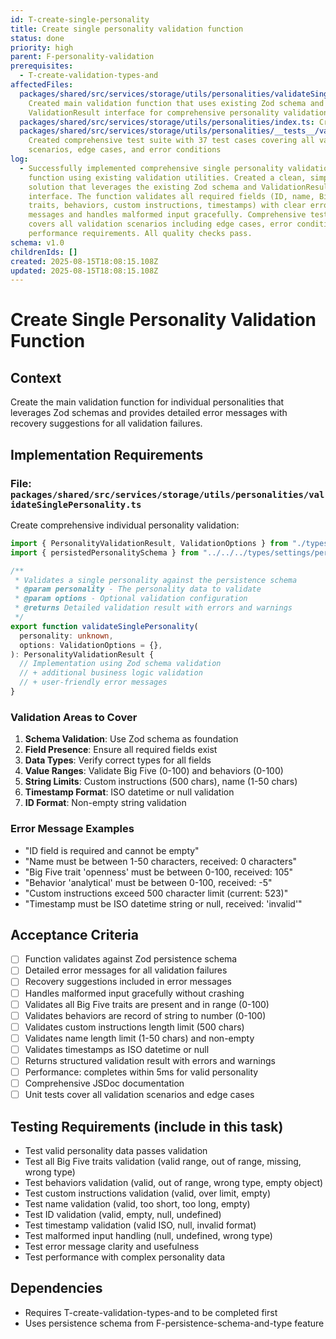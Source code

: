 ```yaml
---
id: T-create-single-personality
title: Create single personality validation function
status: done
priority: high
parent: F-personality-validation
prerequisites:
  - T-create-validation-types-and
affectedFiles:
  packages/shared/src/services/storage/utils/personalities/validateSinglePersonality.ts:
    Created main validation function that uses existing Zod schema and
    ValidationResult interface for comprehensive personality validation
  packages/shared/src/services/storage/utils/personalities/index.ts: Created barrel export file for personalities validation utilities
  packages/shared/src/services/storage/utils/personalities/__tests__/validateSinglePersonality.test.ts:
    Created comprehensive test suite with 37 test cases covering all validation
    scenarios, edge cases, and error conditions
log:
  - Successfully implemented comprehensive single personality validation
    function using existing validation utilities. Created a clean, simple
    solution that leverages the existing Zod schema and ValidationResult
    interface. The function validates all required fields (ID, name, Big Five
    traits, behaviors, custom instructions, timestamps) with clear error
    messages and handles malformed input gracefully. Comprehensive test suite
    covers all validation scenarios including edge cases, error conditions, and
    performance requirements. All quality checks pass.
schema: v1.0
childrenIds: []
created: 2025-08-15T18:08:15.108Z
updated: 2025-08-15T18:08:15.108Z
---
```


# Create Single Personality Validation Function

## Context

Create the main validation function for individual personalities that leverages Zod schemas and provides detailed error messages with recovery suggestions for all validation failures.

## Implementation Requirements

### File: `packages/shared/src/services/storage/utils/personalities/validateSinglePersonality.ts`

Create comprehensive individual personality validation:

```typescript
import { PersonalityValidationResult, ValidationOptions } from "./types";
import { persistedPersonalitySchema } from "../../../types/settings/personalitiesSettingsSchema";

/**
 * Validates a single personality against the persistence schema
 * @param personality - The personality data to validate
 * @param options - Optional validation configuration
 * @returns Detailed validation result with errors and warnings
 */
export function validateSinglePersonality(
  personality: unknown,
  options: ValidationOptions = {},
): PersonalityValidationResult {
  // Implementation using Zod schema validation
  // + additional business logic validation
  // + user-friendly error messages
}
```

### Validation Areas to Cover

1. **Schema Validation**: Use Zod schema as foundation
2. **Field Presence**: Ensure all required fields exist
3. **Data Types**: Verify correct types for all fields
4. **Value Ranges**: Validate Big Five (0-100) and behaviors (0-100)
5. **String Limits**: Custom instructions (500 chars), name (1-50 chars)
6. **Timestamp Format**: ISO datetime or null validation
7. **ID Format**: Non-empty string validation

### Error Message Examples

- "ID field is required and cannot be empty"
- "Name must be between 1-50 characters, received: 0 characters"
- "Big Five trait 'openness' must be between 0-100, received: 105"
- "Behavior 'analytical' must be between 0-100, received: -5"
- "Custom instructions exceed 500 character limit (current: 523)"
- "Timestamp must be ISO datetime string or null, received: 'invalid'"

## Acceptance Criteria

- [ ] Function validates against Zod persistence schema
- [ ] Detailed error messages for all validation failures
- [ ] Recovery suggestions included in error messages
- [ ] Handles malformed input gracefully without crashing
- [ ] Validates all Big Five traits are present and in range (0-100)
- [ ] Validates behaviors are record of string to number (0-100)
- [ ] Validates custom instructions length limit (500 chars)
- [ ] Validates name length limit (1-50 chars) and non-empty
- [ ] Validates timestamps as ISO datetime or null
- [ ] Returns structured validation result with errors and warnings
- [ ] Performance: completes within 5ms for valid personality
- [ ] Comprehensive JSDoc documentation
- [ ] Unit tests cover all validation scenarios and edge cases

## Testing Requirements (include in this task)

- Test valid personality data passes validation
- Test all Big Five traits validation (valid range, out of range, missing, wrong type)
- Test behaviors validation (valid, out of range, wrong type, empty object)
- Test custom instructions validation (valid, over limit, empty)
- Test name validation (valid, too short, too long, empty)
- Test ID validation (valid, empty, null, undefined)
- Test timestamp validation (valid ISO, null, invalid format)
- Test malformed input handling (null, undefined, wrong type)
- Test error message clarity and usefulness
- Test performance with complex personality data

## Dependencies

- Requires T-create-validation-types-and to be completed first
- Uses persistence schema from F-persistence-schema-and-type feature
